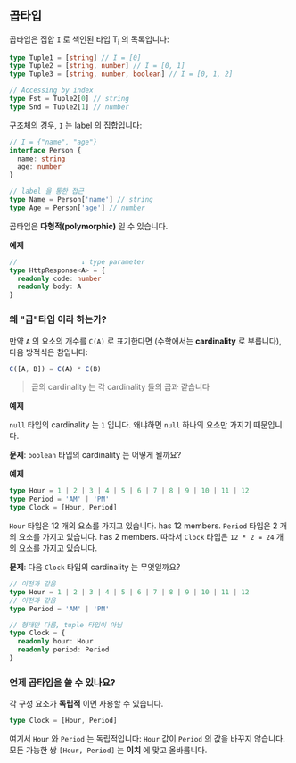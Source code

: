 ## 곱타입

곱타입은 집합 `I` 로 색인된 타입 T<sub>i</sub> 의 목록입니다:

```typescript
type Tuple1 = [string] // I = [0]
type Tuple2 = [string, number] // I = [0, 1]
type Tuple3 = [string, number, boolean] // I = [0, 1, 2]

// Accessing by index
type Fst = Tuple2[0] // string
type Snd = Tuple2[1] // number
```

구조체의 경우, `I` 는 label 의 집합입니다:

```typescript
// I = {"name", "age"}
interface Person {
  name: string
  age: number
}

// label 을 통한 접근
type Name = Person['name'] // string
type Age = Person['age'] // number
```

곱타입은 **다형적(polymorphic)** 일 수 있습니다.

**예제**

```typescript
//                ↓ type parameter
type HttpResponse<A> = {
  readonly code: number
  readonly body: A
}
```

### 왜 "곱"타입 이라 하는가?

만약 `A` 의 요소의 개수를 `C(A)` 로 표기한다면 (수학에서는 **cardinality** 로 부릅니다), 다음 방적식은 참입니다:

```typescript
C([A, B]) = C(A) * C(B)
```

> 곱의 cardinality 는 각 cardinality 들의 곱과 같습니다

**예제**

`null` 타입의 cardinality 는 `1` 입니다. 왜냐하면 `null` 하나의 요소만 가지기 때문입니다.

**문제**: `boolean` 타입의 cardinality 는 어떻게 될까요?

**예제**

```typescript
type Hour = 1 | 2 | 3 | 4 | 5 | 6 | 7 | 8 | 9 | 10 | 11 | 12
type Period = 'AM' | 'PM'
type Clock = [Hour, Period]
```

`Hour` 타입은 12 개의 요소를 가지고 있습니다. has 12 members.
`Period` 타입은 2 개의 요소를 가지고 있습니다. has 2 members.
따라서 `Clock` 타입은 `12 * 2 = 24` 개의 요소를 가지고 있습니다.

**문제**: 다음 `Clock` 타입의 cardinality 는 무엇일까요?

```typescript
// 이전과 같음
type Hour = 1 | 2 | 3 | 4 | 5 | 6 | 7 | 8 | 9 | 10 | 11 | 12
// 이전과 같음
type Period = 'AM' | 'PM'

// 형태만 다름, tuple 타입이 아님
type Clock = {
  readonly hour: Hour
  readonly period: Period
}
```

### 언제 곱타입을 쓸 수 있나요?

각 구성 요소가 **독립적** 이면 사용할 수 있습니다.

```typescript
type Clock = [Hour, Period]
```

여기서 `Hour` 와 `Period` 는 독립적입니다: `Hour` 값이 `Period` 의 값을 바꾸지 않습니다. 모든 가능한 쌍 `[Hour, Period]` 는 **이치** 에 맞고 올바릅니다.
